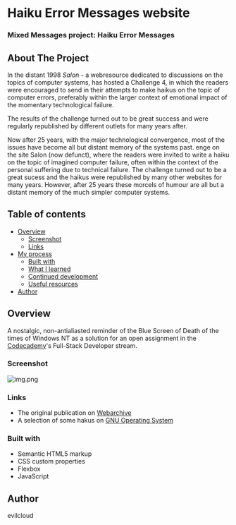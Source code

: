 # Haiku Error Messages website
### Mixed Messages project: Haiku Error Messages

## About The Project


In the distant 1998 *Salon* - a webresource dedicated to discussions on the topics of computer systems, has hosted a Challenge 4, in which the readers were encouraged to send in their attempts to make haikus on the topic of computer errors, preferably within the larger context of emotional impact of the momentary technological failure.

The results of the challenge turned out to be great success and were regularly republished by different outlets for many years after.

Now after 25 years, with the major technological convergence, most of the issues have become all but distant memory of the systems past. enge on the site Salon (now defunct), where the readers were invited to write a haiku on the topic of imagined computer failure, often within the context of the personal suffering due to technical failure. The challenge turned out to be a great sucess and the haikus were republished by many other websites for many years. However, after 25 years these morcels of humour are all but a distant memory of the much simpler computer systems.



## Table of contents

- [Overview](#overview)
    - [Screenshot](#screenshot)
    - [Links](#links)
- [My process](#my-process)
    - [Built with](#built-with)
    - [What I learned](#what-i-learned)
    - [Continued development](#continued-development)
    - [Useful resources](#useful-resources)
- [Author](#author)



## Overview

A nostalgic, non-antialiasted reminder of the Blue Screen of Death of the times of Windows NT as a solution for an open assignment in the [Codecademy](https://codecademy.com)'s Full-Stack Developer stream.


### Screenshot
 
![img.png](images/img.png)

### Links

- The original publication on [Webarchive](https://web.archive.org/web/20050301085638/http://archive.salon.com/21st/chal/1998/02/10chal2.html)
- A selection of some hakus on [GNU Operating System](https://www.gnu.org/fun/jokes/error-haiku.en.html)


### Built with

- Semantic HTML5 markup
- CSS custom properties
- Flexbox
- JavaScript

## Author

evilcloud
